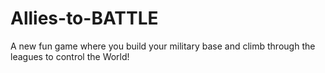 # Allies-to-BATTLE
A new fun game where you build your military base and climb through the leagues to control the World!
